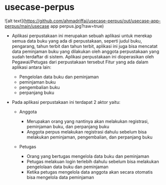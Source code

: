 # usecase-perpus

![alt text](https://github.com/ahmadriffai/usecase-perpus/out/usecase-app-perpus/main/usecase app perpus.jpg?raw=true)

- Aplikasi perpustakaan ini merupakan sebuah aplikasi untuk merekap semua data buku yang ada di perpustakaan, seperti judul buku, pengarang, tahun terbit dan tahun terbit, aplikasi ini juga bisa mencatat  data peminjaman buku yang dilakukan oleh anggota perpustakaan yang sudah terdaftar di sistem.
Aplikasi perpustakaan ini dioperasikan oleh Pegawai/Petugas dari perpustakaan tersebut
Fitur yang ada dalam aplikasi antara lain:
    -	Pengelolan data buku dan peminjaman
    -	peminjaman buku
    -	pengembalian buku
    -	perpanjang buku



- Pada aplikasi perpustakaan ini terdapat 2 aktor yaitu:
    - Anggota
        -	Merupakan orang yang nantinya akan melakukan registrasi, peminjaman buku, dan perpanjang buku
        -	Anggota perpus melakukan registrasi dahulu sebelum bisa melakukan peminjaman, pengembalian, dan perpanjang buku

    - Petugas	
        -	Orang yang bertugas mengelola data buku dan peminjaman
        -	Petugas melakuan login terlebih dahulu sebelum bisa melakukan pengelolaan data buku dan peminjaman
        -	Ketika petugas mengelola data anggota akan secara otomatis bisa mengelola data peminjaman


